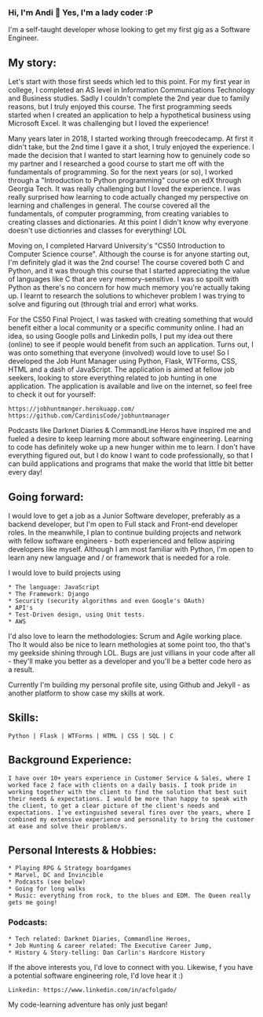 ### Hi, I'm Andi 👋  Yes, I'm a lady coder :P

I'm a self-taught developer whose looking to get my first gig as a Software Engineer. 

## My story:
Let's start with those first seeds which led to this point. For my first year in college, I completed an AS level in Information Communications Technology and Business studies. Sadly I couldn't complete the 2nd year due to family reasons, but I truly enjoyed this course. The first programming seeds started when I created an application to help a hypothetical business using Microsoft Excel. It was challenging but I loved the experience! 

Many years later in 2018, I started working through freecodecamp. At first it didn't take, but the 2nd time I gave it a shot, I truly enjoyed the experience. I made the decision that I wanted to start learning how to genuinely code so my partner and I researched a good course to start me off with the fundamentals of programming. So for the next years (or so), I worked through a "Introduction to Python programming" course on edX through Georgia Tech. It was really challenging but I loved the experience. I was really surprised how learning to code actually changed my perspective on learning and challenges in general. The course covered all the fundamentals, of computer programming, from creating variables to creating classes and dictionaries. At this point I didn't know why everyone doesn't use dictionries and classes for everything! LOL 

Moving on, I completed Harvard University's "CS50 Introduction to Computer Science course". Although the course is for anyone starting out, I'm definitely glad it was the 2nd course! The course covered both C and Python, and it was through this course that I started appreciating the value of languages like C that are very memory-sensitive. I was so spoilt with Python as there's no concern for how much memory you're actually taking up. I learnt to research the solutions to whichever problem I was trying to solve and figuring out (through trial and error) what works. 

For the CS50 Final Project, I was tasked with creating something that would benefit either a local community or a specific community online. I had an idea, so using Google polls and Linkedin polls, I put my idea out there (online) to see if people would benefit from such an application. Turns out, I was onto something that everyone (involved) would love to use! So I developed the Job Hunt Manager using Python, Flask, WTForms, CSS, HTML and a dash of JavaScript. The application is aimed at fellow job seekers, looking to store everything related to job hunting in one application. The application is available and live on the internet, so feel free to check it out for yourself:
```
https://jobhuntmanger.herokuapp.com/ 
https://github.com/CardinisCode/jobhuntmanager
```

Podcasts like Darknet Diaries & CommandLine Heros have inspired me and fueled a desire to keep learning more about software engineering. Learning to code has definitely woke up a new hunger within me to learn. I don't have everything figured out, but I do know I want to code professionally, so that I can build applications and programs that make the world that little bit better every day! 

## Going forward:

I would love to get a job as a Junior Software developer, preferably as a backend developer, but I'm open to Full stack and Front-end developer roles. In the meanwhile, I plan to continue building projects and network with fellow software engineers - both experienced and fellow aspiring developers like myself. 
Although I am most familiar with Python, I'm open to learn any new language and / or framework that is needed for a role. 


I would love to build projects using
```
* The language: JavaScript
* The Framework: Django 
* Security (security algorithms and even Google's OAuth)
* API's 
* Test-Driven design, using Unit tests. 
* AWS 
```

I'd also love to learn the methodologies: Scrum and Agile working place. Tho It would also be nice to learn methologies at some point too, tho that's my geekside shining through LOL. Bugs are just villians in your code after all - they'll make you better as a developer and you'll be a better code hero as a result. 

Currently I'm building my personal profile site, using Github and Jekyll - as another platform to show case my skills at work. 

## Skills: 
```
Python | Flask | WTForms | HTML | CSS | SQL | C
```

## Background Experience:
```
I have over 10+ years experience in Customer Service & Sales, where I worked face 2 face with clients on a daily basis. I took pride in working together with the client to find the solution that best suit their needs & expectations. I would be more than happy to speak with the client, to get a clear picture of the client's needs and expectations. I've extinguished several fires over the years, where I combined my extensive experience and personality to bring the customer at ease and solve their problem/s. 
```

## Personal Interests & Hobbies:
```
* Playing RPG & Strategy boardgames
* Marvel, DC and Invincible
* Podcasts (see below)
* Going for long walks
* Music: everything from rock, to the blues and EDM. The Queen really gets me going! 
```

### Podcasts: 
```
* Tech related: Darknet Diaries, Commandline Heroes, 
* Job Hunting & career related: The Executive Career Jump, 
* History & Story-telling: Dan Carlin's Hardcore History
```

If the above interests you, I'd love to connect with you. Likewise, f you have a potential software engineering role, I'd love hear it :) 
```
Linkedin: https://www.linkedin.com/in/acfolgado/
```

My code-learning adventure has only just began! 
